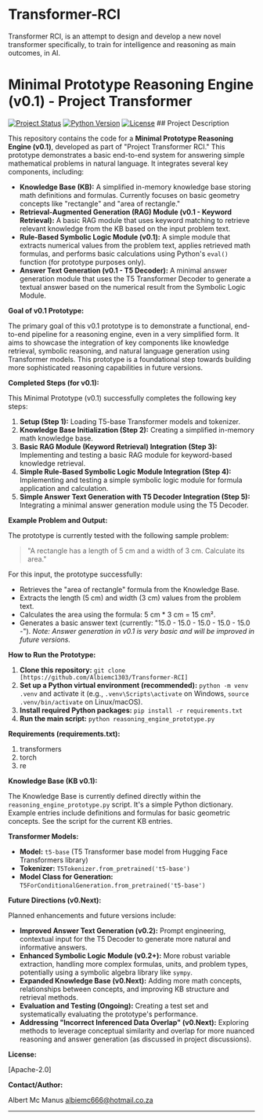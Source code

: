 # Transformer-RCI
Transformer RCI, is an attempt to design and develop a new novel transformer specifically, to train for intelligence and reasoning as main outcomes, in AI.

# Minimal Prototype Reasoning Engine (v0.1) - Project Transformer

[![Project Status](https://img.shields.io/badge/Status-Completed_v0.1_Prototype-brightgreen.svg)](https://)  [![Python Version](https://img.shields.io/badge/Python-3.8+-blue.svg)](https://www.python.org/) [![License](https://img.shields.io/badge/License-Apache-2.0)](https://opensource.org/licenses/Apache-2.0) ## Project Description

This repository contains the code for a **Minimal Prototype Reasoning Engine (v0.1)**, developed as part of "Project Transformer RCI."  This prototype demonstrates a basic end-to-end system for answering simple mathematical problems in natural language. It integrates several key components, including:

*   **Knowledge Base (KB):** A simplified in-memory knowledge base storing math definitions and formulas. Currently focuses on basic geometry concepts like "rectangle" and "area of rectangle."
*   **Retrieval-Augmented Generation (RAG) Module (v0.1 - Keyword Retrieval):** A basic RAG module that uses keyword matching to retrieve relevant knowledge from the KB based on the input problem text.
*   **Rule-Based Symbolic Logic Module (v0.1):** A simple module that extracts numerical values from the problem text, applies retrieved math formulas, and performs basic calculations using Python's `eval()` function (for prototype purposes only).
*   **Answer Text Generation (v0.1 - T5 Decoder):** A minimal answer generation module that uses the T5 Transformer Decoder to generate a textual answer based on the numerical result from the Symbolic Logic Module.

**Goal of v0.1 Prototype:**

The primary goal of this v0.1 prototype is to demonstrate a functional, end-to-end pipeline for a reasoning engine, even in a very simplified form.  It aims to showcase the integration of key components like knowledge retrieval, symbolic reasoning, and natural language generation using Transformer models.  This prototype is a foundational step towards building more sophisticated reasoning capabilities in future versions.

**Completed Steps (for v0.1):**

This Minimal Prototype (v0.1) successfully completes the following key steps:

1.  **Setup (Step 1):** Loading T5-base Transformer models and tokenizer.
2.  **Knowledge Base Initialization (Step 2):** Creating a simplified in-memory math knowledge base.
3.  **Basic RAG Module (Keyword Retrieval) Integration (Step 3):** Implementing and testing a basic RAG module for keyword-based knowledge retrieval.
4.  **Simple Rule-Based Symbolic Logic Module Integration (Step 4):** Implementing and testing a simple symbolic logic module for formula application and calculation.
5.  **Simple Answer Text Generation with T5 Decoder Integration (Step 5):**  Integrating a minimal answer generation module using the T5 Decoder.

**Example Problem and Output:**

The prototype is currently tested with the following sample problem:

> "A rectangle has a length of 5 cm and a width of 3 cm. Calculate its area."

For this input, the prototype successfully:

*   Retrieves the "area of rectangle" formula from the Knowledge Base.
*   Extracts the length (5 cm) and width (3 cm) values from the problem text.
*   Calculates the area using the formula: 5 cm * 3 cm = 15 cm².
*   Generates a basic answer text (currently: "15.0 - 15.0 - 15.0 - 15.0 - 15.0 -").  *Note: Answer generation in v0.1 is very basic and will be improved in future versions.*

**How to Run the Prototype:**

1.  **Clone this repository:** `git clone [https://github.com/Albiemc1303/Transformer-RCI]` 
2.  **Set up a Python virtual environment (recommended):** `python -m venv .venv` and activate it (e.g., `.venv\Scripts\activate` on Windows, `source .venv/bin/activate` on Linux/macOS).
3.  **Install required Python packages:** `pip install -r requirements.txt` 
4.  **Run the main script:** `python reasoning_engine_prototype.py`

**Requirements (requirements.txt):**

1. transformers
2. torch
3. re 

**Knowledge Base (KB v0.1):**

The Knowledge Base is currently defined directly within the `reasoning_engine_prototype.py` script.  It's a simple Python dictionary. Example entries include definitions and formulas for basic geometric concepts.  See the script for the current KB entries.

**Transformer Models:**

*   **Model:** `t5-base` (T5 Transformer base model from Hugging Face Transformers library)
*   **Tokenizer:** `T5Tokenizer.from_pretrained('t5-base')`
*   **Model Class for Generation:** `T5ForConditionalGeneration.from_pretrained('t5-base')`

**Future Directions (v0.Next):**

Planned enhancements and future versions include:

*   **Improved Answer Text Generation (v0.2):** Prompt engineering, contextual input for the T5 Decoder to generate more natural and informative answers.
*   **Enhanced Symbolic Logic Module (v0.2+):** More robust variable extraction, handling more complex formulas, units, and problem types, potentially using a symbolic algebra library like `sympy`.
*   **Expanded Knowledge Base (v0.Next):**  Adding more math concepts, relationships between concepts, and improving KB structure and retrieval methods.
*   **Evaluation and Testing (Ongoing):** Creating a test set and systematically evaluating the prototype's performance.
*   **Addressing "Incorrect Inferenced Data Overlap" (v0.Next):**  Exploring methods to leverage conceptual similarity and overlap for more nuanced reasoning and answer generation (as discussed in project discussions).

**License:**

[Apache-2.0] 

**Contact/Author:**

Albert Mc Manus
albiemc666@hotmail.co.za

---


